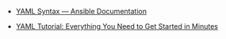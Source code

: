 - [YAML Syntax &mdash; Ansible Documentation](https://docs.ansible.com/ansible/latest/reference_appendices/YAMLSyntax.html)

- [YAML Tutorial: Everything You Need to Get Started in Minutes](https://www.cloudbees.com/blog/yaml-tutorial-everything-you-need-get-started)
